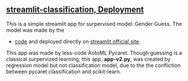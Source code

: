 [streamlit-classification, Deployment](https://github.com/cchuang2009/streamlit-classification)
---
This is a simple streamlit app for surpervised model: Gender Guess. The model was made by the 
- [code]( https://github.com/cchuang2009/2022-1/blob/main/Python_IM/Week12_Gender_Predition_colab.ipynb)
 and deployed directly on [streamlit official site](http://share.streamlit.io).

This app was made by less-code AotoML Pycaret. Though guessing is a classical surpervized learning, this app, **app-v2.py**, was created by regression model but not classification model, due to the the confliction between pycaret.classification and scikit-learn. 
